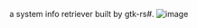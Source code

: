 a system info retriever built by gtk-rs#.
![image](https://github.com/user-attachments/assets/85447517-ff6b-487e-ad98-28fe9c9ca75c)


